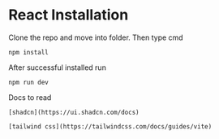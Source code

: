 # React Installation

Clone the repo and move into folder.
Then type cmd
```
npm install
```

After successful installed run 
```
npm run dev
```

Docs to read

    [shadcn](https://ui.shadcn.com/docs)

    [tailwind css](https://tailwindcss.com/docs/guides/vite)

